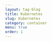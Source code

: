 ```yaml
---
layout: tag-blog
title: Kubernetes
slug: Kubernetes
category: container
menu: true
order: 1
---
```

